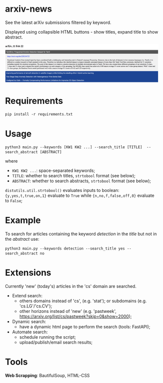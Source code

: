 # arxiv-news
See the latest arXiv submissions filtered by keyword. 

Displayed using collapsible HTML buttons - show titles, expand title to show abstract.

![Alt text](screen.png)

# Requirements
```
pip install -r requirements.txt
```

# Usage
```
python3 main.py --keywords [KW1 KW2 ...] --search_title [TITLE]  --search_abstract [ABSTRACT]
```
where
- `KW1 KW2 ...`: space-separated keywords;
- `TITLE`: whether to search titles, `strtobool` format (see below);
- `ABSTRACT`: whether to search abstracts, `strtobool` format (see below);

`distutils.util.strtobool()` evaluates inputs to boolean: `{y,yes,t,true,on,1}` evaluate to `True` while `{n,no,f,false,off,0}` evaluate to `False`;

# Example
To search for articles containing the keyword *detection* in the *title* but not in the *abstract* use:
```
python3 main.py --keywords detection --search_title yes --search_abstract no
```

# Extensions
Currently 'new' (today's) articles in the 'cs' domain are searched. 

- Extend search:
  - others domains instead of 'cs', (e.g. 'stat'); or subdomains (e.g. 'cs.LG'/'cs.CV');
  - other horizons instead of 'new' (e.g. 'pastweek', https://arxiv.org/list/cs/pastweek?skip=0&show=2000);
- Dynamic search:
  - have a dynamic html page to perform the search (tools: FastAPI);
- Automate search:
  - schedule running the script;
  - upload/publish/email search results;

# Tools
**Web Scrapping**: BautifulSoup, HTML-CSS
